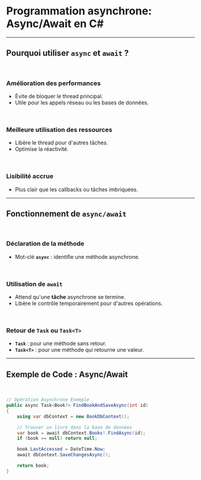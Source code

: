 # Programmation asynchrone: Async/Await en C#

---

## Pourquoi utiliser `async` et `await` ?

&nbsp;

### Amélioration des performances
- Évite de bloquer le thread principal.
- Utile pour les appels réseau ou les bases de données.

&nbsp;

### Meilleure utilisation des ressources
- Libère le thread pour d'autres tâches.
- Optimise la réactivité.

&nbsp;

### Lisibilité accrue
- Plus clair que les callbacks ou tâches imbriquées.

---

## Fonctionnement de `async/await`

&nbsp;

### Déclaration de la méthode
- Mot-clé **`async`** : identifie une méthode asynchrone.

&nbsp;

### Utilisation de `await`
- Attend qu'une **tâche** asynchrone se termine.
- Libère le contrôle temporairement pour d'autres opérations.

&nbsp;


### Retour de `Task` ou `Task<T>`
- **`Task`** : pour une méthode sans retour.
- **`Task<T>`** : pour une méthode qui retourne une valeur.

---

## Exemple de Code : Async/Await

&nbsp;

```csharp
// Opération Asynchrone Exemple
public async Task<Book?> FindBookAndSaveAsync(int id)
{
    using var dbContext = new BookDbContext();

    // Trouver un livre dans la base de données
    var book = await dbContext.Books!.FindAsync(id);
    if (book == null) return null;

    book.LastAccessed = DateTime.Now;
    await dbContext.SaveChangesAsync();

    return book;
}
```